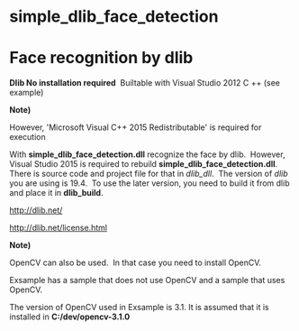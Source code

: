 # simple_dlib_face_detection  
# Face recognition by dlib  
**Dlib No installation required**  Builtable with Visual Studio 2012 C ++ (see example)  

**Note)**  

However, 'Microsoft Visual C++ 2015 Redistributable' is required for execution  

With **simple_dlib_face_detection.dll** recognize the face by dlib.  
However, Visual Studio 2015 is required to rebuild **simple_dlib_face_detection.dll**.  
There is source code and project file for that in *dlib_dll*.  
The version of *dlib* you are using is 19.4.  To use the later version, you need to build it from dlib and place it in **dlib_build**. 

http://dlib.net/  

http://dlib.net/license.html  

**Note)**  

OpenCV can also be used.  In that case you need to install OpenCV.  

Exsample has a sample that does not use OpenCV and a sample that uses OpenCV.  

The version of OpenCV used in Exsample is 3.1. It is assumed that it is installed in **C:/dev/opencv-3.1.0**  

